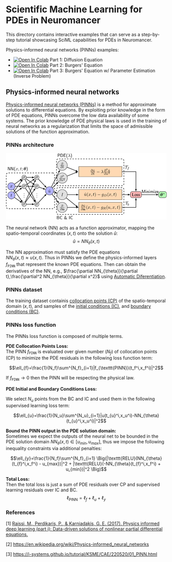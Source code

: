 # Scientific Machine Learning for PDEs in Neuromancer

This directory contains interactive examples that can serve as a step-by-step tutorial 
showcasing SciML capabilities for PDEs in Neuromancer.


Physics-informed neural networks (PINNs) examples:  
+ <a target="_blank" href="https://colab.research.google.com/github/pnnl/neuromancer/blob/master/examples/PDEs/Part_1_PINN_DiffusionEquation.ipynb"><img src="https://colab.research.google.com/assets/colab-badge.svg" alt="Open In Colab"/></a> Part 1: Diffusion Equation
+ <a target="_blank" href="https://colab.research.google.com/github/pnnl/neuromancer/blob/master/examples/PDEs/Part_2_PINN_BurgersEquation.ipynb"><img src="https://colab.research.google.com/assets/colab-badge.svg" alt="Open In Colab"/></a> Part 2: Burgers' Equation
+ <a target="_blank" href="https://colab.research.google.com/github/pnnl/neuromancer/blob/master/examples/PDEs/Part_3_PINN_BurgersEquation_inverse.ipynb"><img src="https://colab.research.google.com/assets/colab-badge.svg" alt="Open In Colab"/></a> Part 3: Burgers' Equation w/ Parameter Estimation (Inverse Problem)
  

## Physics-informed neural networks

[Physics-informed neural networks (PINNs)](https://en.wikipedia.org/wiki/Physics-informed_neural_networks)
is a method for approximate solutions to differential equations.
By exploiting prior knowledge in the form of PDE equations, 
PINNs overcome the low data availability of some systems.
The prior knowledge of PDE physical laws is used in the training 
of neural networks as a regularization that limits 
the space of admissible solutions of the function approximation.

### PINNs architecture 
<img src="../figs/PINNs.png" width="600">  

The neural network (NN) acts as a function approximator, mapping the spatio-temporal
coordinates $(x, t)$ onto the solution $\hat{u}$:  
$$ \hat{u} = NN_{\theta}(x,t) $$  

The NN approximation must satisfy the PDE equations  
$NN_{\theta}(x,t) \approx u(x,t)$. 
Thus in PINNs we define the physics-informed layers $f_{\texttt{PINN}}$
that represent the known PDE equations.
Then can obtain the derivatives of the NN, e.g.,
$\frac{\partial NN_{\theta}}{\partial t},\frac{\partial^2 NN_{\theta}}{\partial x^2}$ 
using [Automatic Diferentiation](https://en.wikipedia.org/wiki/Automatic_differentiation). 

### PINNs dataset 
The training dataset containis [collocation points (CP)](https://en.wikipedia.org/wiki/Collocation_method) 
of the spatio-temporal domain $(x, t)$, and samples of the [initial conditions (IC)](https://en.wikipedia.org/wiki/Initial_condition), 
and [boundary conditions (BC)](https://en.wikipedia.org/wiki/Boundary_value_problem).

### PINNs loss function

The PINNs loss function is composed of multiple terms.

**PDE Collocation Points Loss:**  
The PINN $f_{\texttt{PINN}}$ is evaluated over given number ($N_f$) 
of collocation points (CP) to minimize the PDE residuals 
in the following loss function term:

$$\ell_{f}=\frac{1}{N_f}\sum^{N_f}_{i=1}|f_{\texttt{PINN}}(t_f^i,x_f^i)|^2$$

If $f_{\texttt{PINN}}\rightarrow 0$ then the PINN will be respecting 
the physical law.

**PDE Initial and Boundary Conditions Loss:**

We select $N_u$ points from the BC and IC and used them in the following supervised learning loss term:

$$\ell_{u}=\frac{1}{N_u}\sum^{N_u}_{i=1}|u(t_{u}^i,x_u^i)-NN_{\theta}(t_{u}^i,x_u^i)|^2$$

**Bound the PINN output in the PDE solution domain:**  
Sometimes we expect the outputs of the neural net 
to be bounded in the PDE solution domain $NN_{\theta}(x,t) \in [u_{min}, u_{max}]$, 
thus we impose the following inequality constraints via additional penalties:

$$\ell_{y}=\frac{1}{N_f}\sum^{N_f}_{i=1} \Big(|\texttt{RELU}(NN_{\theta}(t_{f}^i,x_f^i) - u_{max})|^2 + |\texttt{RELU}(-NN_{\theta}(t_{f}^i,x_f^i) + u_{min})|^2 \Big)$$

**Total Loss:**  
Then the total loss is just a sum of PDE residuals over CP 
and supervised learning residuals over IC and BC.
$$\ell_{\text{PINN}}=\ell_{f}+\ell_{u} +\ell_{y}$$


### References

[1] [Raissi, M., Perdikaris, P., & Karniadakis, G. E. (2017). Physics informed deep learning (part i): Data-driven solutions of nonlinear partial differential equations.](https://www.sciencedirect.com/science/article/abs/pii/S0021999118307125)

[2] https://en.wikipedia.org/wiki/Physics-informed_neural_networks

[3] https://i-systems.github.io/tutorial/KSME/CAE/220520/01_PINN.html

